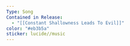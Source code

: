 ```yaml
---
Type: Song
Contained in Release:
  - "[[Constant Shallowness Leads To Evil]]"
color: "#eb3b5a"
sticker: lucide//music
---
```

